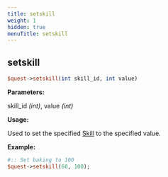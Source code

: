 ```yaml
---
title: setskill
weight: 1
hidden: true
menuTitle: setskill
---
```

## setskill
```perl
$quest->setskill(int skill_id, int value)
```
**Parameters:**

skill\_id _\(int\)_, value _\(int\)_

**Usage:**

Used to set the specified [Skill](https://github.com/EQEmu/Server/wiki/Skills) to the specified value.

**Example:**
```perl
#:: Set baking to 100
$quest->setskill(60, 100);
```